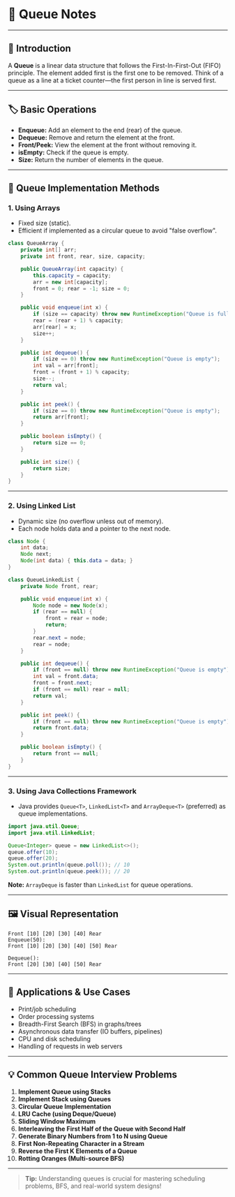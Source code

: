# 🚦 Queue Notes

---

## 📖 Introduction

A **Queue** is a linear data structure that follows the First-In-First-Out (FIFO) principle. The element added first is the first one to be removed. Think of a queue as a line at a ticket counter—the first person in line is served first.

---

## 🏷️ Basic Operations

- **Enqueue:** Add an element to the end (rear) of the queue.
- **Dequeue:** Remove and return the element at the front.
- **Front/Peek:** View the element at the front without removing it.
- **isEmpty:** Check if the queue is empty.
- **Size:** Return the number of elements in the queue.

---

## 🧩 Queue Implementation Methods

### 1. Using Arrays

- Fixed size (static).
- Efficient if implemented as a circular queue to avoid "false overflow".

```java
class QueueArray {
    private int[] arr;
    private int front, rear, size, capacity;

    public QueueArray(int capacity) {
        this.capacity = capacity;
        arr = new int[capacity];
        front = 0; rear = -1; size = 0;
    }

    public void enqueue(int x) {
        if (size == capacity) throw new RuntimeException("Queue is full");
        rear = (rear + 1) % capacity;
        arr[rear] = x;
        size++;
    }

    public int dequeue() {
        if (size == 0) throw new RuntimeException("Queue is empty");
        int val = arr[front];
        front = (front + 1) % capacity;
        size--;
        return val;
    }

    public int peek() {
        if (size == 0) throw new RuntimeException("Queue is empty");
        return arr[front];
    }

    public boolean isEmpty() {
        return size == 0;
    }

    public int size() {
        return size;
    }
}
```

---

### 2. Using Linked List

- Dynamic size (no overflow unless out of memory).
- Each node holds data and a pointer to the next node.

```java
class Node {
    int data;
    Node next;
    Node(int data) { this.data = data; }
}

class QueueLinkedList {
    private Node front, rear;

    public void enqueue(int x) {
        Node node = new Node(x);
        if (rear == null) {
            front = rear = node;
            return;
        }
        rear.next = node;
        rear = node;
    }

    public int dequeue() {
        if (front == null) throw new RuntimeException("Queue is empty");
        int val = front.data;
        front = front.next;
        if (front == null) rear = null;
        return val;
    }

    public int peek() {
        if (front == null) throw new RuntimeException("Queue is empty");
        return front.data;
    }

    public boolean isEmpty() {
        return front == null;
    }
}
```

---

### 3. Using Java Collections Framework

- Java provides `Queue<T>`, `LinkedList<T>` and `ArrayDeque<T>` (preferred) as queue implementations.

```java
import java.util.Queue;
import java.util.LinkedList;

Queue<Integer> queue = new LinkedList<>();
queue.offer(10);
queue.offer(20);
System.out.println(queue.poll()); // 10
System.out.println(queue.peek()); // 20
```

**Note:** `ArrayDeque` is faster than `LinkedList` for queue operations.

---

## 🖼️ Visual Representation

```
Front [10] [20] [30] [40] Rear
Enqueue(50):
Front [10] [20] [30] [40] [50] Rear

Dequeue():
Front [20] [30] [40] [50] Rear
```

---

## 🌟 Applications & Use Cases

- Print/job scheduling
- Order processing systems
- Breadth-First Search (BFS) in graphs/trees
- Asynchronous data transfer (IO buffers, pipelines)
- CPU and disk scheduling
- Handling of requests in web servers

---

## 💡 Common Queue Interview Problems

1. **Implement Queue using Stacks**
2. **Implement Stack using Queues**
3. **Circular Queue Implementation**
4. **LRU Cache (using Deque/Queue)**
5. **Sliding Window Maximum**
6. **Interleaving the First Half of the Queue with Second Half**
7. **Generate Binary Numbers from 1 to N using Queue**
8. **First Non-Repeating Character in a Stream**
9. **Reverse the First K Elements of a Queue**
10. **Rotting Oranges (Multi-source BFS)**

---

> **Tip:** Understanding queues is crucial for mastering scheduling problems, BFS, and real-world system designs!
